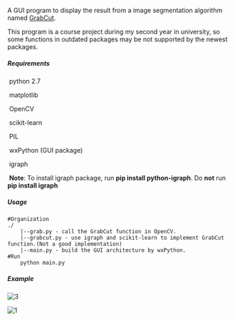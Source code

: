 A GUI program to display the result from a image segmentation algorithm named  [GrabCut](http://pages.cs.wisc.edu/~dyer/cs534-fall11/papers/grabcut-rother.pdf).

This program is a course project during my second year in university, so some functions in outdated packages may be not supported by the newest packages.

##### Requirements

​	python 2.7

​	matplotlib

​	OpenCV

​	scikit-learn

​	PIL

​	wxPython (GUI package)

​	igraph

​	**Note**: To install igraph package, run **pip install python-igraph**. Do **not** run **pip install igraph**

##### Usage

```
#Organization
./
	|--grab.py - call the GrabCut function in OpenCV.
	|--grabcut.py - use igraph and scikit-learn to implement GrabCut function.(Not a good implementation)
	|--main.py - build the GUI architecture by wxPython.
#Run
	python main.py
```

##### Example

![3](/home/papa/Documents/Trash/GrabCut/1.gif)

![1](2.gif)